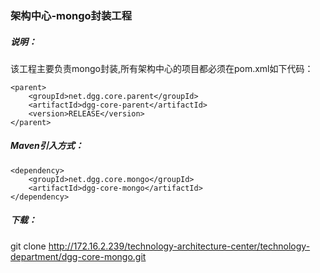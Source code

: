 ### 架构中心-mongo封装工程
##### 说明：

该工程主要负责mongo封装,所有架构中心的项目都必须在pom.xml如下代码：
```
<parent>
    <groupId>net.dgg.core.parent</groupId>
    <artifactId>dgg-core-parent</artifactId>
    <version>RELEASE</version>
</parent>
```

##### Maven引入方式：
```
<dependency>
	<groupId>net.dgg.core.mongo</groupId>
    <artifactId>dgg-core-mongo</artifactId>
</dependency>
```

##### 下载：

git clone http://172.16.2.239/technology-architecture-center/technology-department/dgg-core-mongo.git